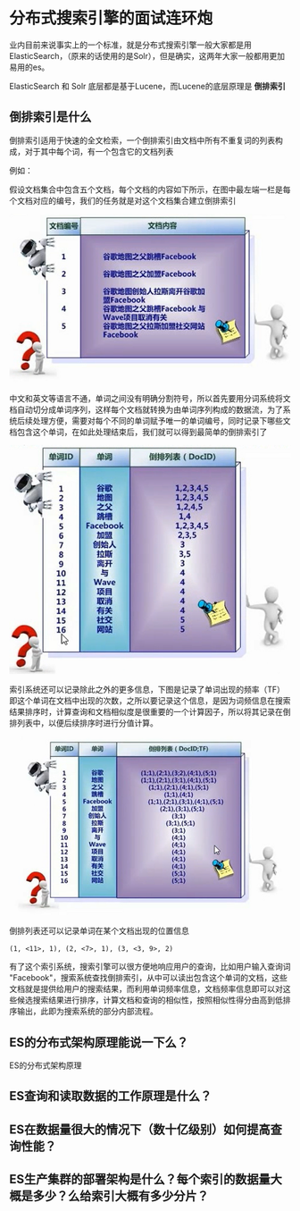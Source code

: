 # 分布式搜索引擎的面试连环炮

业内目前来说事实上的一个标准，就是分布式搜索引擎一般大家都是用ElasticSearch，（原来的话使用的是Solr），但是确实，这两年大家一般都用更加易用的es。

ElasticSearch 和 Solr 底层都是基于Lucene，而Lucene的底层原理是 **倒排索引**

## 倒排索引是什么

倒排索引适用于快速的全文检索，一个倒排索引由文档中所有不重复词的列表构成，对于其中每个词，有一个包含它的文档列表

例如：

假设文档集合中包含五个文档，每个文档的内容如下所示，在图中最左端一栏是每个文档对应的编号，我们的任务就是对这个文档集合建立倒排索引

![image-20200420174829608](images/image-20200420174829608.png)

中文和英文等语言不通，单词之间没有明确分割符号，所以首先要用分词系统将文档自动切分成单词序列，这样每个文档就转换为由单词序列构成的数据流，为了系统后续处理方便，需要对每个不同的单词赋予唯一的单词编号，同时记录下哪些文档包含这个单词，在如此处理结束后，我们就可以得到最简单的倒排索引了

![image-20200420175115061](images/image-20200420175115061.png)

索引系统还可以记录除此之外的更多信息，下图是记录了单词出现的频率（TF）即这个单词在文档中出现的次数，之所以要记录这个信息，是因为词频信息在搜索结果排序时，计算查询和文档相似度是很重要的一个计算因子，所以将其记录在倒排列表中，以便后续排序时进行分值计算。

![image-20200420175534595](images/image-20200420175534595.png)

倒排列表还可以记录单词在某个文档出现的位置信息

```
(1, <11>, 1), (2, <7>, 1), (3, <3, 9>, 2)
```

有了这个索引系统，搜索引擎可以很方便地响应用户的查询，比如用户输入查询词 "Facebook"，搜索系统查找倒排索引，从中可以读出包含这个单词的文档，这些文档就是提供给用户的搜索结果，而利用单词频率信息，文档频率信息即可以对这些候选搜索结果进行排序，计算文档和查询的相似性，按照相似性得分由高到低排序输出，此即为搜索系统的部分内部流程。

## ES的分布式架构原理能说一下么？

ES的分布式架构原理

## ES查询和读取数据的工作原理是什么？

## ES在数据量很大的情况下（数十亿级别）如何提高查询性能？

## ES生产集群的部署架构是什么？每个索引的数据量大概是多少？么给索引大概有多少分片？